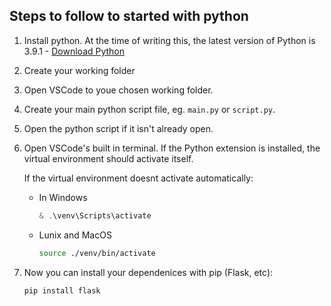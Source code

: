 ## Steps to follow to started with python

1. Install python. At the time of writing this, the latest version of Python is 3.9.1 - [Download Python](https://www.python.org/downloads/)

2. Create your working folder

3. Open VSCode to youe chosen working folder.
4. Create your main python script file, eg. `main.py` or `script.py`.
5. Open the python script if it isn't already open.
6. Open VSCode's built in terminal. If the Python extension is installed, the virtual environment should activate itself.

   If the virtual environment doesnt activate automatically:

   - In Windows
     ```powershell
     & .\venv\Scripts\activate
     ```
   - Lunix and MacOS
     ```sh
     source ./venv/bin/activate
     ```

7. Now you can install your dependenices with pip (Flask, etc):
   ```shell
   pip install flask
   ```
